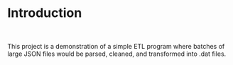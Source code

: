 <h1>Introduction</h1>
&nbsp;

This project is a demonstration of a simple ETL program where batches of large JSON files would be parsed, cleaned, and transformed into .dat files.




